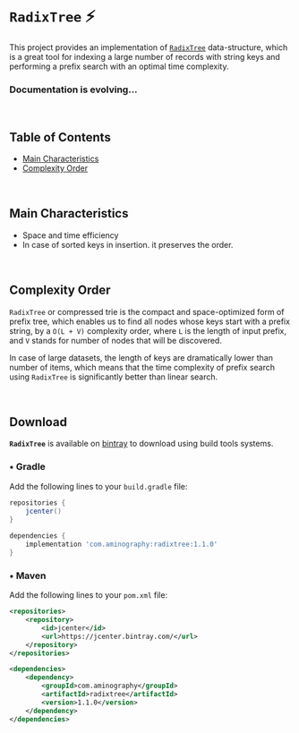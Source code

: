# `RadixTree` :zap:

This project provides an implementation of [`RadixTree`](https://en.wikipedia.org/wiki/Radix_tree) data-structure, which is a great tool for indexing a large number of records with string keys and performing a prefix search with an optimal time complexity. 

### Documentation is evolving...

<br/>

Table of Contents
-----------------
- [Main Characteristics](#main-characteristics)
- [Complexity Order](#complexity-order)

<br/>

Main Characteristics
--------------------
- Space and time efficiency
- In case of sorted keys in insertion. it preserves the order.

<br/>

Complexity Order
--------------------
`RadixTree` or compressed trie is the compact and space-optimized form of prefix tree,
which enables us to find all nodes whose keys start with a prefix string, by a `O(L + V)` complexity order, where `L` is the length of input
prefix, and `V` stands for number of nodes that will be discovered.

In case of large datasets, the length of keys are dramatically lower than number of items, which means that the time complexity of prefix search using `RadixTree` is significantly better than linear search.

<br/>

Download
--------
**`RadixTree`** is available on [bintray](https://bintray.com/aminography/maven/RadixTree) to download using build tools systems.

### • Gradle
Add the following lines to your `build.gradle` file:

```gradle
repositories {
    jcenter()
}
  
dependencies {
    implementation 'com.aminography:radixtree:1.1.0'
}
```

### • Maven
Add the following lines to your `pom.xml` file:

```xml
<repositories>
    <repository>
        <id>jcenter</id>
        <url>https://jcenter.bintray.com/</url>
    </repository>
</repositories>

<dependencies>
    <dependency>
        <groupId>com.aminography</groupId>
        <artifactId>radixtree</artifactId>
        <version>1.1.0</version>
    </dependency>
</dependencies>
```

<br/>

